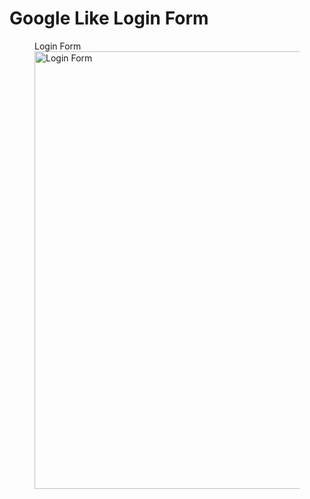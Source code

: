 # Google Like Login Form
 
<figure>
  <figcaption>Login Form</figcaption>
  <img src="images/login_page.gif" alt="Login Form" width="700">
</figure>
